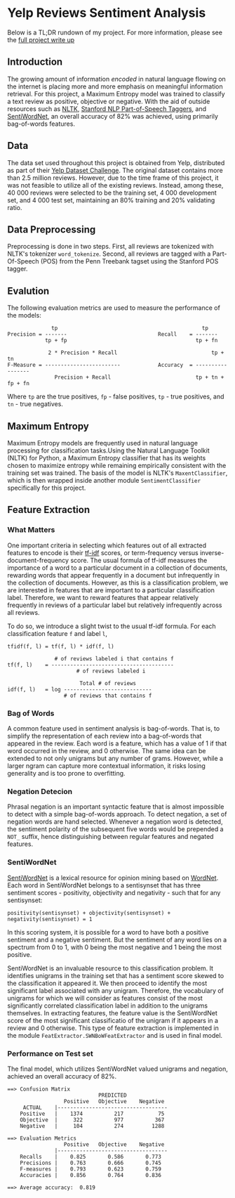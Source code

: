 # Yelp Reviews Sentiment Analysis
Below is a TL;DR rundown of my project. For more information, please see the [full project write up](Yelp-Reviews-Sentiment-Analysis.pdf)
## Introduction

The growing amount of information *encoded* in natural language flowing on the internet is placing more and more emphasis on meaningful information retrieval. For this project, a Maximum Entropy model was trained to classify a text review as positive, objective or negative. With the aid of outside resources such as [NLTK](http://www.nltk.org/), [Stanford NLP Part-of-Speech Taggers](http://nlp.stanford.edu/software/tagger.shtml), and [SentiWordNet](http://sentiwordnet.isti.cnr.it), an overall accuracy of 82% was achieved, using primarily bag-of-words features.

## Data
The data set used throughout this project is obtained from Yelp, distributed as part of their [Yelp Dataset Challenge](https://www.yelp.com/dataset_challenge). The original dataset contains more than 2.5 million reviews. However, due to the time frame of this project, it was not feasible to utilize all of the existing reviews. Instead, among these, 40 000 reviews were selected to be the training set, 4 000 development set, and 4 000 test set, maintaining an 80% training and 20% validating ratio.

## Data Preprocessing
Preprocessing is done in two steps. First, all reviews are tokenized with NLTK's tokenizer `word_tokenize`. Second, all reviews are tagged with a Part-Of-Speech (POS) from the Penn Treebank tagset using the Stanford POS tagger. 
## Evalution
The following evaluation metrics are used to measure the performance of the models:
```
              tp                                              tp
Precision = -------                             Recall    = -------
            tp + fp                                         tp + fn

             2 * Precision * Recall                              tp + tn
F-Measure = ------------------------            Accuracy  = -----------------   
               Precision + Recall                           tp + tn + fp + fn  
```
Where `tp` are the true positives, `fp` - false positives, `tp` - true positives, and `tn` - true negatives. 

## Maximum Entropy
Maximum Entropy models are frequently used in natural language processing for classification tasks.Using the Natural Language Toolkit (NLTK) for Python, a Maximum Entropy classifier that has its weights chosen to maximize entropy while remaining empirically consistent with the training set was trained. The basis of the model is NLTK's `MaxentClassifier`, which is then wrapped inside another module `SentimentClassifier` specifically for this project.

## Feature Extraction
### What Matters
One important criteria in selecting which features out of all extracted features to encode is their [tf-idf](https://en.wikipedia.org/wiki/Tf%E2%80%93idf) scores, or term-frequency versus inverse-document-frequency score. The usual formula of tf-idf measures the importance of a word to a particular document in a collection of documents, rewarding words that appear frequently in a document but infrequently in the collection of documents. However, as this is a classification problem, we are interested in features that are important to a particular classification label. Therefore, we want to reward features that appear relatively frequently in reviews of a particular label but relatively infrequently across all reviews. 

To do so, we introduce a slight twist to the usual tf-idf formula. For each classification feature `f` and label `l`,
```
tfidf(f, l) = tf(f, l) * idf(f, l)

               # of reviews labeled i that contains f
tf(f, l)    = ---------------------------------------
                      # of reviews labeled i

                       Total # of reviews
idf(f, l)   = log ----------------------------
                  # of reviews that contains f
```
### Bag of Words
A common feature used in sentiment analysis is bag-of-words. That is, to simplify the representation of each review into a bag-of-words that appeared in the review. Each word is a feature, which has a value of 1 if that word occurred in the review, and 0 otherwise. The same idea can be extended to not only unigrams but any number of grams. However, while a larger ngram can capture more contextual information, it risks losing generality and is too prone to overfitting. 
### Negation Detecion
Phrasal negation is an important syntactic feature that is almost impossible to detect with a simple bag-of-words approach. To detect negation, a set of negation words are hand selected. Whenever a negation word is detected, the sentiment polarity of the subsequent five words would be prepended a `NOT_` suffix, hence distinguishing between regular features and negated features. 
### SentiWordNet
[SentiWordNet](http://sentiwordnet.isti.cnr.it/) is a lexical resource for opinion mining based on [WordNet](http://wordnet.princeton.edu/). Each word in SentiWordNet belongs to a sentisynset that has three sentiment scores - positivity, objectivity and negativity - such that for any sentisynset:
```
positivity(sentisynset) + objectivity(sentisynset) + negativity(sentisynset) = 1
```
In this scoring system, it is possible for a word to have both a positive sentiment and a negative sentiment. But the sentiment of any word lies on a spectrum from 0 to 1, with 0 being the most negative and 1 being the most positive.

SentiWordNet is an invaluable resource to this classification problem. It identifies unigrams in the training set that has a sentiment score skewed to the classification it appeared it. We then proceed to identify the most significant label associated with any unigram. Therefore, the vocabulary of unigrams for which we will consider as features consist of the most significantly correlated classification label in addition to the unigrams themselves. In extracting features, the feature value is the SentiWordNet score of the most significant classificatio of the unigram if it appears in a review and 0 otherwise. This type of feature extraction is implemented in the module `FeatExtractor.SWNBoWFeatExtractor` and is used in final model.
### Performance on Test set
The final model, which utilizes SentiWordNet valued unigrams and negation, achieved an overall accuracy of 82%.
```
==> Confusion Matrix
                             PREDICTED
                  Positive   Objective    Negative
     ACTUAL    |-----------------------------------
    Positive   |    1374          217           75
    Objective  |     322          977          367
    Negative   |     104          274         1288

==> Evaluation Metrics
                  Positive   Objective    Negative
               |-----------------------------------
    Recalls    |    0.825       0.586       0.773
    Precisions |    0.763       0.666       0.745
    F-measures |    0.793       0.623       0.759
    Accuracies |    0.856       0.764       0.836

==> Average accuracy:  0.819
```

